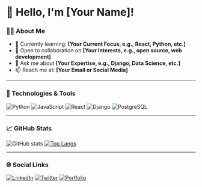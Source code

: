 # 👋 Hello, I'm [Your Name]!

### 🧑‍💻 About Me
- 🌱 Currently learning: **[Your Current Focus, e.g., React, Python, etc.]**
- 💼 Open to collaboration on **[Your Interests, e.g., open source, web development]**
- 💬 Ask me about **[Your Expertise, e.g., Django, Data Science, etc.]**
- 📫 Reach me at: **[Your Email or Social Media]**

---

### 🚀 Technologies & Tools
![Python](https://img.shields.io/badge/-Python-3776AB?logo=python&logoColor=white&style=flat)
![JavaScript](https://img.shields.io/badge/-JavaScript-F7DF1E?logo=javascript&logoColor=white&style=flat)
![React](https://img.shields.io/badge/-React-61DAFB?logo=react&logoColor=white&style=flat)
![Django](https://img.shields.io/badge/-Django-092E20?logo=django&logoColor=white&style=flat)
![PostgreSQL](https://img.shields.io/badge/-PostgreSQL-336791?logo=postgresql&logoColor=white&style=flat)

---

### 📈 GitHub Stats
![GitHub stats](https://github-readme-stats.vercel.app/api?username=YourUsername&show_icons=true&theme=radical)
[![Top Langs](https://github-readme-stats.vercel.app/api/top-langs/?username=YourUsername&layout=compact&theme=radical)](https://github.com/anuraghazra/github-readme-stats)

---

### 🌐 Social Links
[![LinkedIn](https://img.shields.io/badge/-LinkedIn-0077B5?logo=linkedin&logoColor=white&style=flat)](https://linkedin.com/in/YourLinkedIn)
[![Twitter](https://img.shields.io/badge/-Twitter-1DA1F2?logo=twitter&logoColor=white&style=flat)](https://twitter.com/YourTwitter)
[![Portfolio](https://img.shields.io/badge/-Portfolio-000?logo=githubpages&logoColor=white&style=flat)](https://YourPortfolioLink)
